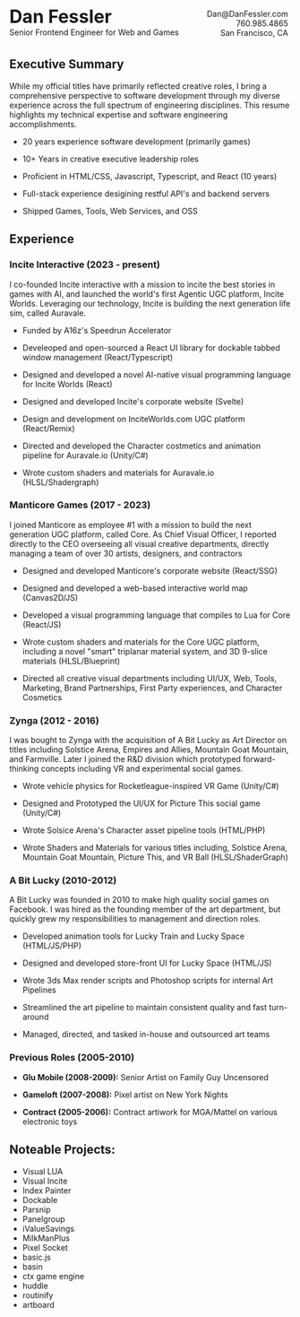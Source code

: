 <div style="display:flex;justify-content:space-between">
  <div>
    <div style="font-size:24pt;font-weight:bold">
    Dan Fessler
    </div>
    Senior Frontend Engineer for Web and Games
  </div>
  <span style="text-align:right;padding:6px"> 
    Dan@DanFessler.com <br>
    760.985.4865 <br>
    San Francisco, CA
  </span>
</div>

## Executive Summary

While my official titles have primarily reflected creative roles, I bring a comprehensive perspective to software development through my diverse experience across the full spectrum of engineering disciplines. This resume highlights my technical expertise and software engineering accomplishments.

- 20 years experience software development (primarily games)

- 10+ Years in creative executive leadership roles
- Proficient in HTML/CSS, Javascript, Typescript, and React (10 years)
- Full-stack experience desigining restful API's and backend servers
- Shipped Games, Tools, Web Services, and OSS

## Experience

### Incite Interactive (2023 - present)

I co-founded Incite interactive with a mission to incite the best stories in games with AI, and launched the world's first Agentic UGC platform, Incite Worlds. Leveraging our technology, Incite is building the next generation life sim, called Auravale.

- Funded by A16z's Speedrun Accelerator

- Develeoped and open-sourced a React UI library for dockable tabbed window management (React/Typescript)
- Designed and developed a novel AI-native visual programming language for Incite Worlds (React)
- Designed and developed Incite's corporate website (Svelte)
- Design and development on InciteWorlds.com UGC platform (React/Remix)
- Directed and developed the Character costmetics and animation pipeline for Auravale.io (Unity/C#)
- Wrote custom shaders and materials for Auravale.io (HLSL/Shadergraph)

### Manticore Games (2017 - 2023)

I joined Manticore as employee #1 with a mission to build the next generation UGC platform, called Core. As Chief Visual Officer, I reported directly to the CEO overseeing all visual creative departments, directly managing a team of over 30 artists, designers, and contractors

- Designed and developed Manticore's corporate website (React/SSG)

- Designed and developed a web-based interactive world map (Canvas2D/JS)
- Developed a visual programming language that compiles to Lua for Core (React/JS)
- Wrote custom shaders and materials for the Core UGC platform, including a novel "smart" triplanar material system, and 3D 9-slice materials (HLSL/Blueprint)
- Directed all creative visual departments including UI/UX, Web, Tools, Marketing, Brand Partnerships, First Party experiences, and Character Cosmetics

### Zynga (2012 - 2016)

I was bought to Zynga with the acquisition of A Bit Lucky as Art Director on titles including Solstice Arena, Empires and Allies, Mountain Goat Mountain, and Farmville. Later I joined the R&D division which prototyped forward-thinking concepts including VR and experimental social games.

- Wrote vehicle physics for Rocketleague-inspired VR Game (Unity/C#)

- Designed and Prototyped the UI/UX for Picture This social game (Unity/C#)
- Wrote Solsice Arena's Character asset pipeline tools (HTML/PHP)
- Wrote Shaders and Materials for various titles including, Solstice Arena, Mountain Goat Mountain, Picture This, and VR Ball (HLSL/ShaderGraph)

### A Bit Lucky (2010-2012)

A Bit Lucky was founded in 2010 to make high quality social games on Facebook. I was hired as the founding member of the art department, but quickly grew my responsibilities to management and direction roles.

- Developed animation tools for Lucky Train and Lucky Space (HTML/JS/PHP)

- Designed and developed store-front UI for Lucky Space (HTML/JS)
- Wrote 3ds Max render scripts and Photoshop scripts for internal Art Pipelines
- Streamlined the art pipeline to maintain consistent quality and fast turn-around
- Managed, directed, and tasked in-house and outsourced art teams

### Previous Roles (2005-2010)

- **Glu Mobile (2008-2009):** Senior Artist on Family Guy Uncensored

- **Gameloft (2007-2008):** Pixel artist on New York Nights
- **Contract (2005-2006):** Contract artiwork for MGA/Mattel on various electronic toys

## Noteable Projects:

- Visual LUA
- Visual Incite
- Index Painter
- Dockable
- Parsnip
- Panelgroup
- iValueSavings
- MilkManPlus
- Pixel Socket
- basic.js
- basin
- ctx game engine
- huddle
- routinify
- artboard
